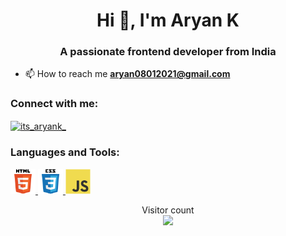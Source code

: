 <h1 align="center">Hi 👋, I'm Aryan K</h1>
<h3 align="center">A passionate frontend developer from India</h3>



- 📫 How to reach me **aryan08012021@gmail.com**

<h3 align="left">Connect with me:</h3>
<p align="left">
<a href="https://instagram.com/its_aryank_" target="blank"><img align="center" src="https://raw.githubusercontent.com/rahuldkjain/github-profile-readme-generator/master/src/images/icons/Social/instagram.svg" alt="its_aryank_" height="30" width="40" /></a>
</p>

<h3 align="left">Languages and Tools:</h3>
<p align="left"> <a href="https://www.w3schools.com/css/" target="_blank" rel="noreferrer">  <img src="https://raw.githubusercontent.com/devicons/devicon/master/icons/html5/html5-original-wordmark.svg" alt="html5" width="40" height="40"/> </a> <a href="https://developer.mozilla.org/en-US/docs/Web/JavaScript" target="_blank" rel="noreferrer"><img src="https://raw.githubusercontent.com/devicons/devicon/master/icons/css3/css3-original-wordmark.svg" alt="css3" width="40" height="40"/> </a> <a href="https://www.w3.org/html/" target="_blank" rel="noreferrer"> <img src="https://raw.githubusercontent.com/devicons/devicon/master/icons/javascript/javascript-original.svg" alt="javascript" width="40" height="40"/> </a> </p>

<p align="center"> 
  Visitor count<br>
  <img src="https://profile-counter.glitch.me/aryank10/count.svg" />
</p>


